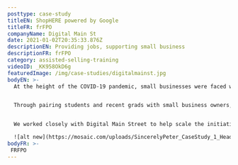 ```yaml
---
posttype: case-study
titleEN: ShopHERE powered by Google
titleFR: frFPO
companyName: Digital Main St
date: 2021-01-02T20:35:33.876Z
descriptionEN: Providing jobs, supporting small business
descriptionFR: frFPO
category: assisted-selling-training
videoID: _KK958OkD6g
featuredImage: /img/case-studies/digitalmainst.jpg
bodyEN: >-
  At the height of the COVID-19 pandemic, small businesses were faced with unprecedented challenges, one of which was converting brick and mortar operations to ecommerce. Our client, Digital Main Street partnered with Google, Facebook, MasterCard, Shopify and more to focus on how they could support small businesses.


  Through pairing students and recent grads with small business owners, we helped Digital Main Street provide the right tools and resources to get businesses online and achieve digital transformation. Introducing ShopHERE powered by Google: a program that provides independent small businesses with a quick, easy and no-cost way to get selling online right away.


  We worked closely with Digital Main Street to help scale the initiative with a **goal of helping 50,000 small businesses online.** We implemented a **diversity and inclusion hiring strategy, training over 500 students** and recent grads as resources for small business owners to help them get their business online and maintain growth.

  ![alt new](https://mosaic.com/uploads/SincerelyPeter_CaseStudy_1_Header_3840x2160.jpg)
bodyFR: >-
 FRFPO
---
```

